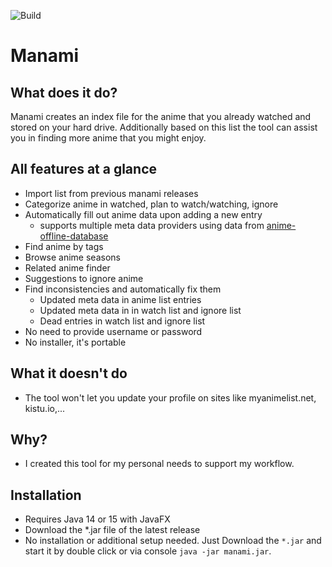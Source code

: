 ![Build](https://github.com/manami-project/manami/workflows/Build/badge.svg)
# Manami

## What does it do?
Manami creates an index file for the anime that you already watched and stored on your hard drive. Additionally based on this list the tool can assist you in finding more anime that you might enjoy.

## All features at a glance

* Import list from previous manami releases
* Categorize anime in watched, plan to watch/watching, ignore
* Automatically fill out anime data upon adding a new entry
  * supports multiple meta data providers using data from [anime-offline-database](https://github.com/manami-project/anime-offline-database)
* Find anime by tags
* Browse anime seasons
* Related anime finder
* Suggestions to ignore anime
* Find inconsistencies and automatically fix them
  * Updated meta data in anime list entries
  * Updated meta data in in watch list and ignore list
  * Dead entries in watch list and ignore list
* No need to provide username or password
* No installer, it's portable

## What it doesn't do
* The tool won't let you update your profile on sites like myanimelist.net, kistu.io,...

## Why?
* I created this tool for my personal needs to support my workflow.

## Installation
* Requires Java 14 or 15 with JavaFX
* Download the *.jar file of the latest release
* No installation or additional setup needed. Just Download the `*.jar` and start it by double click or via console `java -jar manami.jar`.
